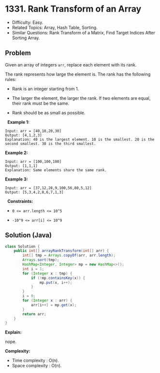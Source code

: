 # 1331. Rank Transform of an Array

- Difficulty: Easy.
- Related Topics: Array, Hash Table, Sorting.
- Similar Questions: Rank Transform of a Matrix, Find Target Indices After Sorting Array.

## Problem

Given an array of integers ```arr```, replace each element with its rank.

The rank represents how large the element is. The rank has the following rules:


	
- Rank is an integer starting from 1.
	
- The larger the element, the larger the rank. If two elements are equal, their rank must be the same.
	
- Rank should be as small as possible.


 
**Example 1:**

```
Input: arr = [40,10,20,30]
Output: [4,1,2,3]
Explanation: 40 is the largest element. 10 is the smallest. 20 is the second smallest. 30 is the third smallest.
```

**Example 2:**

```
Input: arr = [100,100,100]
Output: [1,1,1]
Explanation: Same elements share the same rank.
```

**Example 3:**

```
Input: arr = [37,12,28,9,100,56,80,5,12]
Output: [5,3,4,2,8,6,7,1,3]
```

 
**Constraints:**


	
- ```0 <= arr.length <= 10^5```
	
- ```-10^9 <= arr[i] <= 10^9```



## Solution (Java)

```java
class Solution {
    public int[] arrayRankTransform(int[] arr) {
        int[] tmp = Arrays.copyOf(arr, arr.length);
        Arrays.sort(tmp);
        HashMap<Integer, Integer> mp = new HashMap<>();
        int i = 1;
        for (Integer x : tmp) {
            if (!mp.containsKey(x)) {
                mp.put(x, i++);
            }
        }
        i = 0;
        for (Integer x : arr) {
            arr[i++] = mp.get(x);
        }
        return arr;
    }
}
```

**Explain:**

nope.

**Complexity:**

* Time complexity : O(n).
* Space complexity : O(n).
